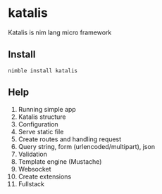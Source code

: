 # katalis
Katalis is nim lang micro framework

## Install
```
nimble install katalis
```

## Help
1. Running simple app
2. Katalis structure
3. Configuration
4. Serve static file
5. Create routes and handling request
6. Query string, form (urlencoded/multipart), json
7. Validation
8. Template engine (Mustache)
9. Websocket
10. Create extensions
11. Fullstack
